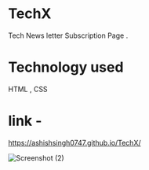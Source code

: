 # TechX 
Tech News letter Subscription Page .
# Technology used 
HTML ,
CSS
# link - 
https://ashishsingh0747.github.io/TechX/

![Screenshot (2)](https://user-images.githubusercontent.com/101200272/229368531-462fb242-e6c0-4b2a-822f-5f1f5b91db20.png)

